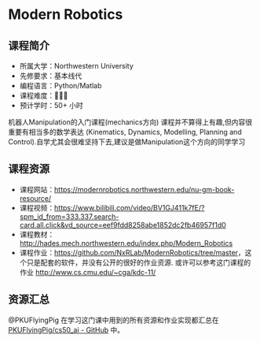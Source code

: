 # Modern Robotics

## 课程简介

- 所属大学：Northwestern University
- 先修要求：基本线代
- 编程语言：Python/Matlab
- 课程难度：🌟🌟🌟
- 预计学时：50+ 小时

机器人Manipulation的入门课程(mechanics方向) 课程并不算得上有趣,但内容很重要有相当多的数学表达 (Kinematics, Dynamics, Modelling, Planning and Control).自学尤其会很难坚持下去,建议是做Manipulation这个方向的同学学习

## 课程资源

- 课程网站：<https://modernrobotics.northwestern.edu/nu-gm-book-resource/>
- 课程视频：<https://www.bilibili.com/video/BV1GJ411k7fE/?spm_id_from=333.337.search-card.all.click&vd_source=eef9fdd8258abe1852dc2fb46957f1d0>
- 课程教材：<http://hades.mech.northwestern.edu/index.php/Modern_Robotics>
- 课程作业：<https://github.com/NxRLab/ModernRobotics/tree/master>，这个只是配套的软件，并没有公开的很好的作业资源. 或许可以参考这门课程的作业 <http://www.cs.cmu.edu/~cga/kdc-11/>

## 资源汇总

@PKUFlyingPig 在学习这门课中用到的所有资源和作业实现都汇总在 [PKUFlyingPig/cs50_ai - GitHub](https://github.com/PKUFlyingPig/cs50_ai) 中。
